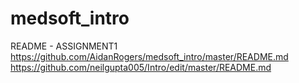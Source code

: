 # medsoft_intro
README - ASSIGNMENT1
https://github.com/AidanRogers/medsoft_intro/master/README.md
https://github.com/neilgupta005/Intro/edit/master/README.md
